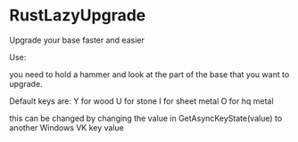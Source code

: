 # RustLazyUpgrade
Upgrade your base faster and easier

Use:

you need to hold a hammer and look at the part of the base that you want to upgrade.

Default keys are:
Y for wood
U for stone
I for sheet metal
O for hq metal

this can be changed by changing the value in GetAsyncKeyState(value) to another Windows VK key value
